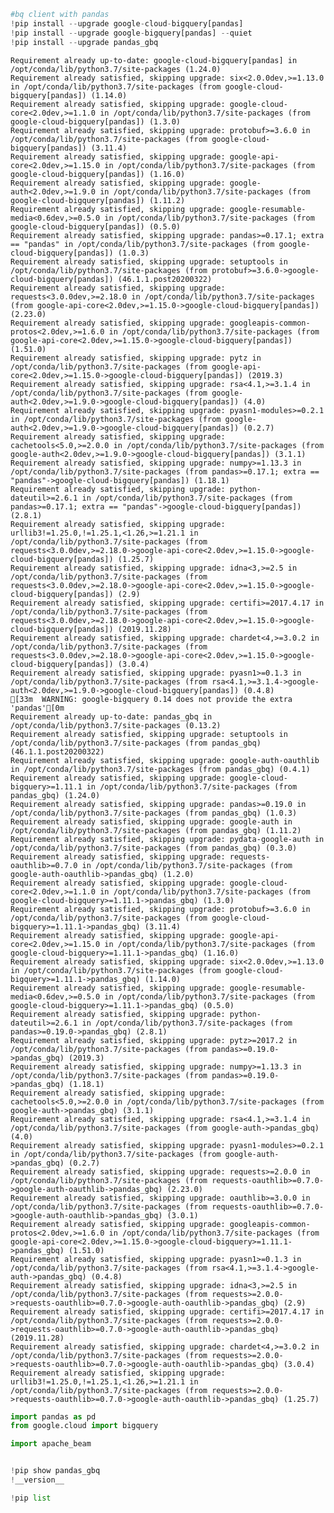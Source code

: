 ```python
#bq client with pandas
!pip install --upgrade google-cloud-bigquery[pandas]
!pip install --upgrade google-bigquery[pandas] --quiet
!pip install --upgrade pandas_gbq

```

    Requirement already up-to-date: google-cloud-bigquery[pandas] in /opt/conda/lib/python3.7/site-packages (1.24.0)
    Requirement already satisfied, skipping upgrade: six<2.0.0dev,>=1.13.0 in /opt/conda/lib/python3.7/site-packages (from google-cloud-bigquery[pandas]) (1.14.0)
    Requirement already satisfied, skipping upgrade: google-cloud-core<2.0dev,>=1.1.0 in /opt/conda/lib/python3.7/site-packages (from google-cloud-bigquery[pandas]) (1.3.0)
    Requirement already satisfied, skipping upgrade: protobuf>=3.6.0 in /opt/conda/lib/python3.7/site-packages (from google-cloud-bigquery[pandas]) (3.11.4)
    Requirement already satisfied, skipping upgrade: google-api-core<2.0dev,>=1.15.0 in /opt/conda/lib/python3.7/site-packages (from google-cloud-bigquery[pandas]) (1.16.0)
    Requirement already satisfied, skipping upgrade: google-auth<2.0dev,>=1.9.0 in /opt/conda/lib/python3.7/site-packages (from google-cloud-bigquery[pandas]) (1.11.2)
    Requirement already satisfied, skipping upgrade: google-resumable-media<0.6dev,>=0.5.0 in /opt/conda/lib/python3.7/site-packages (from google-cloud-bigquery[pandas]) (0.5.0)
    Requirement already satisfied, skipping upgrade: pandas>=0.17.1; extra == "pandas" in /opt/conda/lib/python3.7/site-packages (from google-cloud-bigquery[pandas]) (1.0.3)
    Requirement already satisfied, skipping upgrade: setuptools in /opt/conda/lib/python3.7/site-packages (from protobuf>=3.6.0->google-cloud-bigquery[pandas]) (46.1.1.post20200322)
    Requirement already satisfied, skipping upgrade: requests<3.0.0dev,>=2.18.0 in /opt/conda/lib/python3.7/site-packages (from google-api-core<2.0dev,>=1.15.0->google-cloud-bigquery[pandas]) (2.23.0)
    Requirement already satisfied, skipping upgrade: googleapis-common-protos<2.0dev,>=1.6.0 in /opt/conda/lib/python3.7/site-packages (from google-api-core<2.0dev,>=1.15.0->google-cloud-bigquery[pandas]) (1.51.0)
    Requirement already satisfied, skipping upgrade: pytz in /opt/conda/lib/python3.7/site-packages (from google-api-core<2.0dev,>=1.15.0->google-cloud-bigquery[pandas]) (2019.3)
    Requirement already satisfied, skipping upgrade: rsa<4.1,>=3.1.4 in /opt/conda/lib/python3.7/site-packages (from google-auth<2.0dev,>=1.9.0->google-cloud-bigquery[pandas]) (4.0)
    Requirement already satisfied, skipping upgrade: pyasn1-modules>=0.2.1 in /opt/conda/lib/python3.7/site-packages (from google-auth<2.0dev,>=1.9.0->google-cloud-bigquery[pandas]) (0.2.7)
    Requirement already satisfied, skipping upgrade: cachetools<5.0,>=2.0.0 in /opt/conda/lib/python3.7/site-packages (from google-auth<2.0dev,>=1.9.0->google-cloud-bigquery[pandas]) (3.1.1)
    Requirement already satisfied, skipping upgrade: numpy>=1.13.3 in /opt/conda/lib/python3.7/site-packages (from pandas>=0.17.1; extra == "pandas"->google-cloud-bigquery[pandas]) (1.18.1)
    Requirement already satisfied, skipping upgrade: python-dateutil>=2.6.1 in /opt/conda/lib/python3.7/site-packages (from pandas>=0.17.1; extra == "pandas"->google-cloud-bigquery[pandas]) (2.8.1)
    Requirement already satisfied, skipping upgrade: urllib3!=1.25.0,!=1.25.1,<1.26,>=1.21.1 in /opt/conda/lib/python3.7/site-packages (from requests<3.0.0dev,>=2.18.0->google-api-core<2.0dev,>=1.15.0->google-cloud-bigquery[pandas]) (1.25.7)
    Requirement already satisfied, skipping upgrade: idna<3,>=2.5 in /opt/conda/lib/python3.7/site-packages (from requests<3.0.0dev,>=2.18.0->google-api-core<2.0dev,>=1.15.0->google-cloud-bigquery[pandas]) (2.9)
    Requirement already satisfied, skipping upgrade: certifi>=2017.4.17 in /opt/conda/lib/python3.7/site-packages (from requests<3.0.0dev,>=2.18.0->google-api-core<2.0dev,>=1.15.0->google-cloud-bigquery[pandas]) (2019.11.28)
    Requirement already satisfied, skipping upgrade: chardet<4,>=3.0.2 in /opt/conda/lib/python3.7/site-packages (from requests<3.0.0dev,>=2.18.0->google-api-core<2.0dev,>=1.15.0->google-cloud-bigquery[pandas]) (3.0.4)
    Requirement already satisfied, skipping upgrade: pyasn1>=0.1.3 in /opt/conda/lib/python3.7/site-packages (from rsa<4.1,>=3.1.4->google-auth<2.0dev,>=1.9.0->google-cloud-bigquery[pandas]) (0.4.8)
    [33m  WARNING: google-bigquery 0.14 does not provide the extra 'pandas'[0m
    Requirement already up-to-date: pandas_gbq in /opt/conda/lib/python3.7/site-packages (0.13.2)
    Requirement already satisfied, skipping upgrade: setuptools in /opt/conda/lib/python3.7/site-packages (from pandas_gbq) (46.1.1.post20200322)
    Requirement already satisfied, skipping upgrade: google-auth-oauthlib in /opt/conda/lib/python3.7/site-packages (from pandas_gbq) (0.4.1)
    Requirement already satisfied, skipping upgrade: google-cloud-bigquery>=1.11.1 in /opt/conda/lib/python3.7/site-packages (from pandas_gbq) (1.24.0)
    Requirement already satisfied, skipping upgrade: pandas>=0.19.0 in /opt/conda/lib/python3.7/site-packages (from pandas_gbq) (1.0.3)
    Requirement already satisfied, skipping upgrade: google-auth in /opt/conda/lib/python3.7/site-packages (from pandas_gbq) (1.11.2)
    Requirement already satisfied, skipping upgrade: pydata-google-auth in /opt/conda/lib/python3.7/site-packages (from pandas_gbq) (0.3.0)
    Requirement already satisfied, skipping upgrade: requests-oauthlib>=0.7.0 in /opt/conda/lib/python3.7/site-packages (from google-auth-oauthlib->pandas_gbq) (1.2.0)
    Requirement already satisfied, skipping upgrade: google-cloud-core<2.0dev,>=1.1.0 in /opt/conda/lib/python3.7/site-packages (from google-cloud-bigquery>=1.11.1->pandas_gbq) (1.3.0)
    Requirement already satisfied, skipping upgrade: protobuf>=3.6.0 in /opt/conda/lib/python3.7/site-packages (from google-cloud-bigquery>=1.11.1->pandas_gbq) (3.11.4)
    Requirement already satisfied, skipping upgrade: google-api-core<2.0dev,>=1.15.0 in /opt/conda/lib/python3.7/site-packages (from google-cloud-bigquery>=1.11.1->pandas_gbq) (1.16.0)
    Requirement already satisfied, skipping upgrade: six<2.0.0dev,>=1.13.0 in /opt/conda/lib/python3.7/site-packages (from google-cloud-bigquery>=1.11.1->pandas_gbq) (1.14.0)
    Requirement already satisfied, skipping upgrade: google-resumable-media<0.6dev,>=0.5.0 in /opt/conda/lib/python3.7/site-packages (from google-cloud-bigquery>=1.11.1->pandas_gbq) (0.5.0)
    Requirement already satisfied, skipping upgrade: python-dateutil>=2.6.1 in /opt/conda/lib/python3.7/site-packages (from pandas>=0.19.0->pandas_gbq) (2.8.1)
    Requirement already satisfied, skipping upgrade: pytz>=2017.2 in /opt/conda/lib/python3.7/site-packages (from pandas>=0.19.0->pandas_gbq) (2019.3)
    Requirement already satisfied, skipping upgrade: numpy>=1.13.3 in /opt/conda/lib/python3.7/site-packages (from pandas>=0.19.0->pandas_gbq) (1.18.1)
    Requirement already satisfied, skipping upgrade: cachetools<5.0,>=2.0.0 in /opt/conda/lib/python3.7/site-packages (from google-auth->pandas_gbq) (3.1.1)
    Requirement already satisfied, skipping upgrade: rsa<4.1,>=3.1.4 in /opt/conda/lib/python3.7/site-packages (from google-auth->pandas_gbq) (4.0)
    Requirement already satisfied, skipping upgrade: pyasn1-modules>=0.2.1 in /opt/conda/lib/python3.7/site-packages (from google-auth->pandas_gbq) (0.2.7)
    Requirement already satisfied, skipping upgrade: requests>=2.0.0 in /opt/conda/lib/python3.7/site-packages (from requests-oauthlib>=0.7.0->google-auth-oauthlib->pandas_gbq) (2.23.0)
    Requirement already satisfied, skipping upgrade: oauthlib>=3.0.0 in /opt/conda/lib/python3.7/site-packages (from requests-oauthlib>=0.7.0->google-auth-oauthlib->pandas_gbq) (3.0.1)
    Requirement already satisfied, skipping upgrade: googleapis-common-protos<2.0dev,>=1.6.0 in /opt/conda/lib/python3.7/site-packages (from google-api-core<2.0dev,>=1.15.0->google-cloud-bigquery>=1.11.1->pandas_gbq) (1.51.0)
    Requirement already satisfied, skipping upgrade: pyasn1>=0.1.3 in /opt/conda/lib/python3.7/site-packages (from rsa<4.1,>=3.1.4->google-auth->pandas_gbq) (0.4.8)
    Requirement already satisfied, skipping upgrade: idna<3,>=2.5 in /opt/conda/lib/python3.7/site-packages (from requests>=2.0.0->requests-oauthlib>=0.7.0->google-auth-oauthlib->pandas_gbq) (2.9)
    Requirement already satisfied, skipping upgrade: certifi>=2017.4.17 in /opt/conda/lib/python3.7/site-packages (from requests>=2.0.0->requests-oauthlib>=0.7.0->google-auth-oauthlib->pandas_gbq) (2019.11.28)
    Requirement already satisfied, skipping upgrade: chardet<4,>=3.0.2 in /opt/conda/lib/python3.7/site-packages (from requests>=2.0.0->requests-oauthlib>=0.7.0->google-auth-oauthlib->pandas_gbq) (3.0.4)
    Requirement already satisfied, skipping upgrade: urllib3!=1.25.0,!=1.25.1,<1.26,>=1.21.1 in /opt/conda/lib/python3.7/site-packages (from requests>=2.0.0->requests-oauthlib>=0.7.0->google-auth-oauthlib->pandas_gbq) (1.25.7)



```python
import pandas as pd
from google.cloud import bigquery


```


```python
import apache_beam
```


```python

```


```python
!pip show pandas_gbq
!__version__
```


```python
!pip list
```


```python

```

